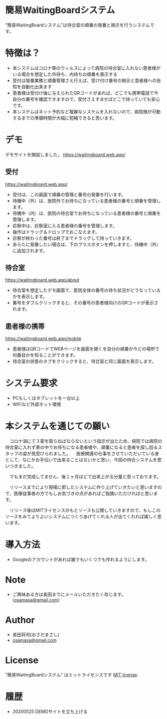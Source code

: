 # 簡易WaitingBoardシステム

"簡易WaitingBoardシステム"は待合室の順番の発番と掲示を行うシステムです。

# 特徴は？

* 本システムはコロナ等のウィルスによって病院の待合室に入れない患者様がいる場合を想定した外待ち、内待ちの順番を表示する
* 受付は発番業務と順番管理さえ行えば、受け付け番号の掲示と患者様への告知を自動化出来ます
* 患者様は受付け後に与えられたQRコードがあれば、どこでも携帯電話で今自分の番号を確認できますので、受付さえすませばどこで待っていても安心です。
* 本システムはネット予約など複雑なシステムを入れないので、病院様が可動するまでの準備時間が大幅に短縮できると思います。

# デモ

デモサイトを開設しました。
https://waitingboard.web.app/

## 受付
https://waitingboard.web.app/
* 受付は、この画面で順番の管理と番号の発番を行います。
* 待機中（外）は、医院外でお待ちになっている患者様の番号と順番を管理します。
* 待機中（内）は、医院の待合室でお待ちになっている患者様の番号と順番を管理します。
* 診察中は、診察室に入る患者様の番号を管理します。
* 操作はドラッグ＆ドロップでおこなえます。
* 診察が終わった番号は終了までドラッグして持っていきます。
* あらたに発番したい場合は、下のプラスボタンを押しますと、待機中（外）に追加されます。

## 待合室
https://waitingboard.web.app/about
* 待合室を想定したデモ画面で、医院全体の番号の待ち状況がどうなっているかを表示します。
* 番号をダブルクリックすると、その番号の患者様向けのQRコードが表示されます。

## 患者様の携帯
https://waitingboard.web.app/mobile
* 患者様はQRコードでWEBページを画面を開くを自分の順番が今どの場所で何番目かを知ることができます。
* 待合室の状態のタブをクリックすると、待合室と同じ画面を表示します。

# システム要求

* PCもしくはタブレットを一台以上
* WiFiなど外部ネット環境

# 本システムを通じての願い

　コロナ渦にて３密を取らねばならないという指示が出たため、病院では病院の待合室に入れず車の中でお待ちになる患者様や、順番になると患者を探し回るスタッフの姿が見受けられました。
　医療関連の仕事をさせていただいている身として、なにかお手伝いで出来ることはないかと思い、今回の待合システムを思いつきました。

　でもまだ完成してません、後１ヶ月ほどで出来上がる分量と思っております。

　リリースまでにより現場に即したシステムに作り上げていきたいと思いますので、医療従事者の方でもしお気づきの点があればご指摘いただければと思います。

　リリース後はMITライセンスのもとソースも公開していきますので、もしこのソースをみてよりよいシステムにつくりあげてくれる人が出てくれれば嬉しく思います。

# 導入方法

* Googleのアカウントがあれば誰でもいくつでも作れるようにします。

# Note

* ご興味ある方は長田までにメールいただきたく存じます。(osamasa@gmail.com)

# Author

* 長田将司(おさだまさし)
* osamasa@gmail.com

# License
"簡易WaitingBoardシステム" はミットライセンスです [MIT license](https://en.wikipedia.org/wiki/MIT_License).


# 履歴
* 20200525 DEMOサイトを立ち上げる